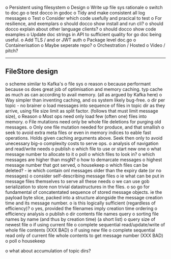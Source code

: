 o  Persistent using filesystem
    o  Design
    o  Write up file sys rationale
o  switch to doc.go
o  test docco in godoc
o  Tidy and make consistent all log messages
o  Test
    o  Consider which code usefully and pracical to test
    o  For resilience, and exemplars
o  should docco show install and run cli?
o  should docco explain about other language clients?
o  should docco show code examples
o  Update doc strings in API to sufficient quality for go doc being useful.
o  Add TLS / and or JWT auth
o  Package level doc.go
o  Containerisation
    o  Maybe seperate repo?
o  Orchestration / Hosted
o  Video / pitch?

----------------------------------------------------------------
FileStore design
----------------------------------------------------------------

o  scheme similar to Kafka's
o  file sys 
    o  reason
        o  because performant because os does great job of optimisation
           and memory caching. typ cache as much as can according to avail
           memory. (all as argued by Kafka here)
        o  Way simpler than inventing caching, and os system likely bug-free.
o  dir per topic - no brainer
o  load messages into sequence of files in topic dir as they arrive, using file 
   size limit as split factor. (follows that must limit message size), 
    o  Reason
        o  Most ops need only load few (often one) files into memory.
        o  File mutations need only be whole file deletions for purging 
           old messages.
        o  Only one file mutation needed for produce, and that smallish
o  seek to avoid extra meta files or even in memory indices to eable fast
   operations. Holds given caching arguments above. Seek then only to avoid
   unecessary big-o complexity costs to serve ops.
o  analysis of navigation and read/write needs
    o  publish
        o  which file to use or start new one
        o  what message number to allocate to it
    o  poll
        o  which files to look in?
        o  which messages are higher than msgN?
        o  how to demarcate messages
        o  highest message number that got served,
    o  housekeep
        o  which files can be deleted? - ie which contain onl messages older than
           the expiry date (or no messages)
o consider self-describing message files
    o  ie what can be put in message files themselves to serve all these needs
    o  we can use gob serialization to store non trivial datastructures in the
       files.
    o  so go for fundamental of concatentated sequence of stored message 
       objects. ie the payload byte slice, packed into a structure alongside 
       the message creation time and its message number.
    o  is this logically sufficient (regardless of efficiency)?
        o  yes, provided the filenames imply creation time ordering
o  efficiency analysis
    o  publish
        o  dir contents file names query
        o  sorting file names by name (and thus by creation time) (a short list)
        o  query size of newest file
        o  if using current file
            o  complete sequential read/update/write of whole file contents 
               (XXX BAD)
        o  if using new file
            o  complete sequential read only of current file whole contents 
               to get message number (XXX BAD)
    o  poll
    o  housekeep


o  what about accumulation of topic dirs?
